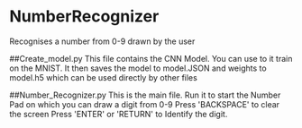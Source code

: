 # NumberRecognizer
Recognises a number from 0-9 drawn by the user

##Create_model.py
This file contains the CNN Model. You can use to it train on the MNIST.
It then saves the model to model.JSON and weights to model.h5
which can be used directly by other files

##Number_Recognizer.py
This is the main file. 
Run it to start the Number Pad on which you can draw a digit from 0-9
Press 'BACKSPACE' to clear the screen
Press 'ENTER' or 'RETURN' to Identify the digit.


